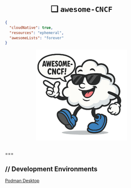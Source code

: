 <h1 align="center">❑ <code>awesome-CNCF</code></h1>


```json
{
  "cloudNative": true,
  "resources": "ephemeral",
  "awesomeLists": "forever"
}
```
<p align="center"> <img src="assets/logoSunny.png" alt="Awesome Cloud Mascot" width="300"/><br><br> </p>

===

## // Development Environments

[Podman Desktop](https://github.com/podman-desktop/podman-desktop.git)
